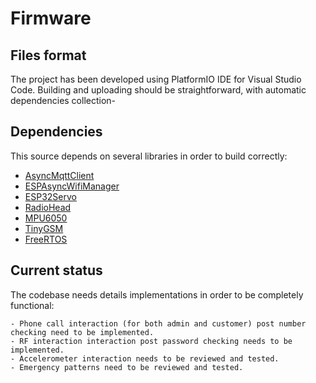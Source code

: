 # Firmware


## Files format

The project has been developed using PlatformIO IDE for Visual Studio Code.
Building and uploading should be straightforward, with automatic dependencies collection-


## Dependencies

This source depends on several libraries in order to build correctly:

- [AsyncMqttClient](https://github.com/marvinroger/async-mqtt-client) 
- [ESPAsyncWifiManager](https://github.com/alanswx/ESPAsyncWiFiManager)
- [ESP32Servo](https://github.com/jkb-git/ESP32Servo)
- [RadioHead](https://github.com/PaulStoffregen/RadioHead)
- [MPU6050](https://github.com/ElectronicCats/mpu6050)
- [TinyGSM](https://github.com/vshymanskyy/TinyGSM)
- [FreeRTOS](https://www.freertos.org/)   


## Current status

The codebase needs details implementations in order to be completely functional:

    - Phone call interaction (for both admin and customer) post number checking need to be implemented.
    - RF interaction interaction post password checking needs to be implemented.
    - Accelerometer interaction needs to be reviewed and tested.
    - Emergency patterns need to be reviewed and tested. 